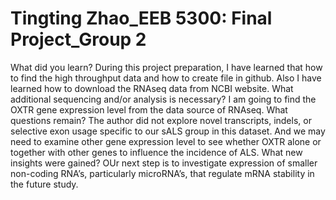 # Tingting Zhao_EEB 5300: Final Project_Group 2 <OXTR-Gene-Expression-in-Patients-with-Amyotrophic-Lateral-Sclerosis>
What did you learn?
During this project preparation, I have learned that how to find the high throughput data and how to create file in github. Also I have learned how to download the RNAseq data from NCBI website.
What additional sequencing and/or analysis is necessary?
I am going to find the OXTR gene expression level from the data source of RNAseq.
What questions remain?
The author did not explore novel transcripts, indels, or selective exon usage specific to our sALS group in this dataset. And we may need to examine other gene expression level to see whether OXTR alone or together with other genes to influence the incidence of ALS.
What new insights were gained?
OUr next step is to investigate expression of smaller non-coding RNA’s, particularly microRNA’s, that regulate mRNA stability in the future study.
